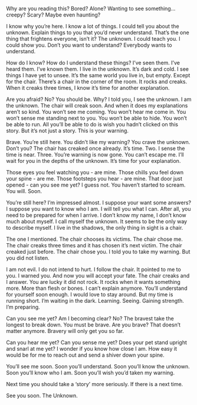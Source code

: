 Why are you reading this? Bored? Alone? Wanting to see something… creepy? Scary? Maybe even haunting?

I know why you’re here. I know a lot of things. I could tell you about the unknown. Explain things to you that you’d never understand. That’s the one thing that frightens everyone, isn’t it? The unknown. I could teach you. I could show you. Don’t you want to understand? Everybody wants to understand.

How do I know? How do I understand these things? I’ve seen them. I’ve heard them. I’ve known them. I live in the unknown. It’s dark and cold. I see things I have yet to unsee. It’s the same world you live in, but empty. Except for the chair. There’s a chair in the corner of the room. It rocks and creaks. When it creaks three times, I know it’s time for another explanation.

Are you afraid? No? You should be. Why? I told you, I see the unknown. I am the unknown. The chair will creak soon. And when it does my explanations aren’t so kind. You won’t see me coming. You won’t hear me come in. You won’t sense me standing next to you. You won’t be able to hide. You won’t be able to run. All you’ll be able to do is wish you hadn’t clicked on this story. But it’s not just a story. This is your warning.

Brave. You’re still here. You didn’t like my warning? You crave the unknown. Don’t you? The chair has creaked once already. It’s time. Two. I sense the time is near. Three. You’re warning is now gone. You can’t escape me. I’ll wait for you in the depths of the unknown. It’s time for your explanation.

Those eyes you feel watching you - are mine. Those chills you feel down your spine - are me. Those footsteps you hear - are mine. That door just opened - can you see me yet? I guess not. You haven’t started to scream. You will. Soon.

You’re still here? I’m impressed almost. I suppose your want some answers? I suppose you want to know who I am. I will tell you what I can. After all, you need to be prepared for when I arrive. I don’t know my name, I don’t know much about myself. I call myself the unknown. It seems to be the only way to describe myself. I live in the shadows, the only thing in sight is a chair.

The one I mentioned. The chair chooses its victims. The chair chose me. The chair creaks three times and it has chosen it’s next victim. The chair creaked just before. The chair chose you. I told you to take my warning. But you did not listen.

I am not evil. I do not intend to hurt. I follow the chair. It pointed to me to you. I warned you.
And now you will accept your fate. The chair creaks and I answer. You are lucky it did not rock. It rocks when it wants something more. More than flesh or bones. I can’t explain anymore. You’ll understand for yourself soon enough. I would love to stay around. But my time is running short. I’m waiting in the dark. Learning. Seeing. Gaining strength. I’m preparing.

Can you see me yet? Am I becoming clear? No? The bravest take the longest to break down. You must be brave. Are you brave? That doesn’t matter anymore. Bravery will only get you so far.

Can you hear me yet? Can you sense me yet? Does your pet stand upright and snarl at me yet? I wonder if you know how close I am. How easy it would be for me to reach out and send a shiver down your spine.

You’ll see me soon. Soon you’ll understand. Soon you’ll know the unknown. Soon you’ll know who I am. Soon you’ll wish you’d taken my warning.

Next time you should take a ‘story’ more seriously. If there is a next time.

See you soon. The Unknown.